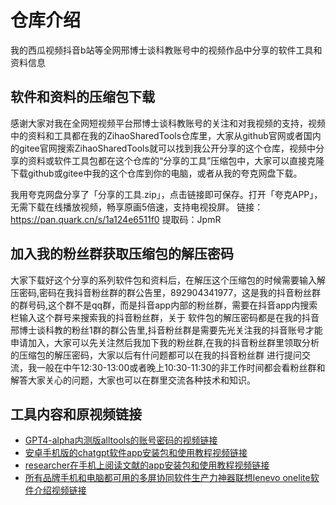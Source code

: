 # 仓库介绍

我的西瓜视频抖音b站等全网邢博士谈科教账号中的视频作品中分享的软件工具和资料信息

## 软件和资料的压缩包下载


感谢大家对我在全网短视频平台邢博士谈科教账号的关注和对我视频的支持，视频中的资料和工具都在我的ZihaoSharedTools仓库里，大家从github官网或者国内的gitee官网搜索ZihaoSharedTools就可以找到我公开分享的这个仓库，视频中分享的资料或软件工具包都在这个仓库的“分享的工具”压缩包中，大家可以直接克隆下载github或gitee中我的这个仓库到你的电脑，或者从我的夸克网盘下载。

我用夸克网盘分享了「分享的工具.zip」，点击链接即可保存。打开「夸克APP」，无需下载在线播放视频，畅享原画5倍速，支持电视投屏。
链接：https://pan.quark.cn/s/1a124e6511f0
提取码：JpmR


## 加入我的粉丝群获取压缩包的解压密码

大家下载好这个分享的系列软件包和资料后，在解压这个压缩包的时候需要输入解压密码,密码在我抖音粉丝群的群公告里，892904341977，这是我的抖音粉丝群的群号码,这个群不是qq群，而是抖音app内部的粉丝群，需要在抖音app内搜索栏输入这个群号来搜索我的抖音粉丝群，关于 软件包的解压密码都是在我的抖音邢博士谈科教的粉丝1群的群公告里,抖音粉丝群是需要先光关注我的抖音账号才能申请加入，大家可以先关注然后我加下我的粉丝群,在我的抖音粉丝群里领取分析的压缩包的解压密码，大家以后有什问题都可以在我的抖音粉丝群 进行提问交流，我一般在中午12:30-13:00或者晚上10:30-11:30的非工作时间都会看粉丝群和解答大家关心的问题，大家也可以在群里交流各种技术和知识。


## 工具内容和原视频链接


* [GPT4-alpha内测版alltools的账号密码的视频链接](https://www.ixigua.com/7298778995204555275)
* [安卓手机版的chatgpt软件app安装包和使用教程视频链接](https://www.ixigua.com/7299297539986686475)
* [researcher在手机上阅读文献的app安装包和使用教程视频链接](https://www.douyin.com/video/7144041829393091840)
* [所有品牌手机和电脑都可用的多屏协同软件生产力神器联想lenevo onelite软件介绍视频链接](https://www.ixigua.com/6832137945655280140?id=7204470580664500795)


